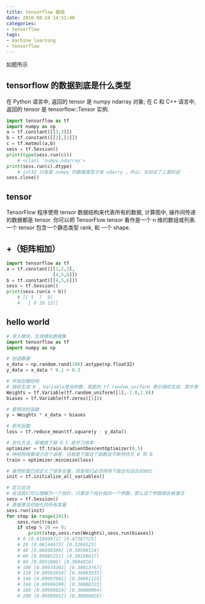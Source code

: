 ```yaml
---
title: tensorflow 基础
date: 2018-08-24 14:51:48
categories:
- tensorflow
tags:
- machine learning
- tensorflow
---
```

如题所示

<!-- more -->

## tensorflow 的数据到底是什么类型

在 Python 语言中, 返回的 tensor 是 numpy ndarray 对象; 在 C 和 C++ 语言中, 返回的 tensor 是 tensorflow::Tensor 实例.

```python
import tensorflow as tf
import numpy as np
a = tf.constant([[3,3]])
b = tf.constant([[2],[2]])
c = tf.matmul(a,b)
sess = tf.Session()
print(type(sess.run(c)))
	# <class 'numpy.ndarray'>
print(sess.run(c).dtype)
	# int32 只有是 numpy 的数据类型才有 ndarry ，所以，也验证了上面的话
sess.close()
```

## tensor

TensorFlow 程序使用 tensor 数据结构来代表所有的数据, 计算图中, 操作间传递的数据都是 tensor. 你可以把 TensorFlow tensor 看作是一个 n 维的数组或列表. 一个 tensor 包含一个静态类型 rank, 和 一个 shape. 

## +（矩阵相加）

```python
import tensorflow as tf
a = tf.constant([[1,2,3],
				 [4,5,6]])
b = tf.constant([[4,5,6]])
sess = tf.Session()
print(sess.run(a + b))
	# [[ 5  7  9]
	#	[ 8 10 12]]
```

## hello world

```python
# 导入模块，生成模拟数据集
import tensorflow as tf
import numpy as np

# 创造数据
x_data = np.random.rand(100).astype(np.float32)
y_data = x_data * 0.1 + 0.3

# 开始创建结构
# 随机生成 W ，Variable是指参数，里面的 tf.random_uniform 表示随机生成，其中里面的 [1] 代表 1 维， -1.0 到 1.0 代表取值范围
Weights = tf.Variable(tf.random_uniform([1],-1.0,1.0))
biases = tf.Variable(tf.zeros([1]))

# 要预测的函数
y = Weights * x_data + biases

# 损失函数
loss = tf.reduce_mean(tf.square(y - y_data))

# 优化方法，即梯度下降 0.5 是学习效率
optimizer = tf.train.GradientDescentOptimizer(0.5)
# 神经网络要减少这个误差，也就是下面这个函数会不断地优化 W 和 B
train = optimizer.minimize(loss)

# 虽然前面已经定义了很多变量，但是我们必须得用下面这句话去初始化
init = tf.initialize_all_variables()

# 定义会话
# 会话我们可以理解为一个指针，只要这个指针指向一个参数，那么这个参数就会被激活
sess = tf.Session()
# 直接激活初始化的所有变量
sess.run(init)
for step in range(201):
    sess.run(train)
    if step % 20 == 0:
        print(step,sess.run(Weights),sess.run(biases))
	# 0 [0.01949972] [0.47387725]
	# 20 [0.06144673] [0.3206523]
	# 40 [0.08898389] [0.30590114]
	# 60 [0.09685231] [0.30168617]
	# 80 [0.0991006] [0.3004818]
	# 100 [0.09974301] [0.30013767]
	# 120 [0.09992658] [0.30003935]
	# 140 [0.09997901] [0.30001125]
	# 160 [0.09999399] [0.30000323]
	# 180 [0.09999829] [0.30000094]
	# 200 [0.09999952] [0.30000028]	
```
